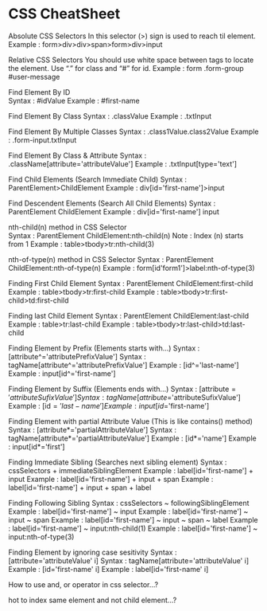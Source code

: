 # CSS CheatSheet

Absolute CSS Selectors
	In this selector (>) sign is used to reach til element.
	Example : form>div>div>span>form>div>input


Relative CSS Selectors
	You should use white space between tags to locate the element. Use “.” for class and “#” for id.
	Example : form .form-group #user-message
	
	
Find Element By ID	
	Syntax : #idValue
	Example : #first-name


Find Element By Class
	Syntax : .classValue
	Example : .txtInput


Find Element By Multiple Classes
	Syntax : .class1Value.class2Value
	Example : .form-input.txtInput
	
	
Find Element By Class & Attribute
	Syntax : .className[attribute='attributeValue']
	Example : .txtInput[type='text']


Find Child Elements  (Search Immediate Child)
	Syntax : ParentElement>ChildElement
	Example : div[id='first-name']>input


Find Descendent Elements (Search All Child Elements)
	Syntax : ParentElement ChildElement
	Example : div[id='first-name'] input


nth-child(n) method in CSS Selector   
	Syntax : ParentElement ChildElement:nth-child(n)
	Note : Index (n) starts from 1
	Example : table>tbody>tr:nth-child(3)


nth-of-type(n) method in CSS Selector
	Syntax : ParentElement ChildElement:nth-of-type(n)
	Example : form[id'form1']>label:nth-of-type(3)


Finding First Child Element
	Syntax : ParentElement ChildElement:first-child
	Example : table>tbody>tr:first-child
	Example : table>tbody>tr:first-child>td:first-child


Finding last Child Element
	Syntax : ParentElement ChildElement:last-child
	Example : table>tr:last-child
	Example : table>tbody>tr:last-child>td:last-child


Finding Element by Prefix (Elements starts with...)
	Syntax : [attribute^='attributePrefixValue']
	Syntax : tagName[attribute^='attributePrefixValue']
	Example : [id^='last-name']
	Example : input[id^='first-name']	


Finding Element by Suffix  (Elements ends with...)
	Syntax : [attribute$='attributeSufixValue']
	Syntax : tagName[attribute$='attributeSufixValue']
	Example : [id$='last-name']
	Example : input[id$='first-name']


Finding Element with partial Attribute Value  (This is like contains() method)
	Syntax : [attribute*='partialAttributeValue']
	Syntax : tagName[attribute*='partialAttributeValue']
	Example : [id*='name']
	Example : input[id*='first']


Finding Immediate Sibling (Searches next sibling element)
	Syntax : cssSelectors + immediateSiblingElement
	Example : label[id='first-name'] + input
	Example : label[id='first-name'] + input + span
	Example : label[id='first-name'] + input + span + label


Finding Following Sibling
	Syntax : cssSelectors ~ followingSiblingElement
	Example : label[id='first-name'] ~ input
	Example : label[id='first-name'] ~ input ~ span
	Example : label[id='first-name'] ~ input ~ span ~ label
	Example : label[id='first-name'] ~ input:nth-child(1)
	Example : label[id='first-name'] ~ input:nth-of-type(3)


Finding Element by ignoring case sesitivity
	Syntax : [attribute='attributeValue' i]
	Syntax : tagName[attribute='attributeValue' i]
	Example : [id='first-name' i]
	Example : label[id='first-name' i]
	

How to use and, or operator in css selector...?

hot to index same element and not child element...?
